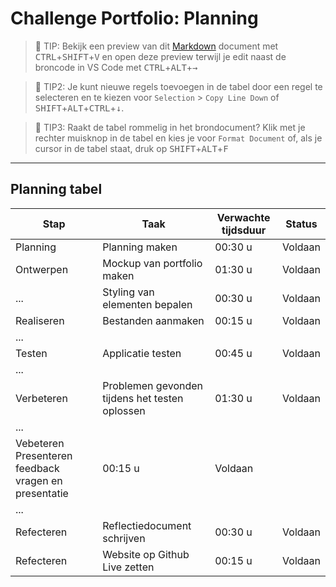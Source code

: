 # Challenge Portfolio: Planning

> :rocket: TIP: Bekijk een preview van dit [Markdown](https://guides.github.com/features/mastering-markdown/) document met <kbd>CTRL</kbd>+<kbd>SHIFT</kbd>+<kbd>V</kbd> en open deze preview terwijl je edit naast de broncode in VS Code met <kbd>CTRL</kbd>+<kbd>ALT</kbd>+<kbd>→</kbd>

> :rocket: TIP2: Je kunt nieuwe regels toevoegen in de tabel door een regel te selecteren en te kiezen voor `Selection` > `Copy Line Down` of <kbd>SHIFT</kbd>+<kbd>ALT</kbd>+<kbd>CTRL</kbd>+<kbd>↓</kbd>. 

> :rocket: TIP3: Raakt de tabel rommelig in het brondocument? Klik met je rechter muisknop in de tabel en kies je voor `Format Document` of, als je cursor in de tabel staat, druk op <kbd>SHIFT</kbd>+<kbd>ALT</kbd>+<kbd>F</kbd>

----

## Planning tabel

| Stap        | Taak                                           | Verwachte tijdsduur | Status |
| ----------- | ---------------------------------------------- | ------------------- | ------ |
| Planning    | Planning maken                                 | 00:30 u             | Voldaan|
| Ontwerpen   | Mockup van portfolio maken                     | 01:30 u             | Voldaan|
| ...         | Styling van elementen bepalen                  | 00:30 u             | Voldaan|
| Realiseren  | Bestanden aanmaken                             | 00:15 u             | Voldaan|
| ...         |                                                |                     |        |
| Testen      | Applicatie testen                              | 00:45 u             | Voldaan|
| ...         |                                                |                     |        |
| Verbeteren  | Problemen gevonden tijdens het testen oplossen | 01:30 u             | Voldaan|
| ...         |                                                |                     |        |
| Vebeteren    Presenteren feedback vragen en presentatie      | 00:15 u             | Voldaan|
| ...         |                                                |                     |        |
| Refecteren  | Reflectiedocument schrijven                    | 00:30 u             | Voldaan|
| Refecteren  | Website op Github Live zetten                  | 00:15 u             | Voldaan|
